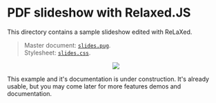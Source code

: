# PDF slideshow with Relaxed.JS

This directory contains a sample slideshow edited with ReLaXed.

> Master document: [``slides.pug``](https://github.com/RelaxedJS/ReLaXed-examples/blob/master/examples/slides/slides.pug). <br/>
Stylesheet: [``slides.css``](https://github.com/RelaxedJS/ReLaXed-examples/blob/master/examples/slides/slides.css).

<p align=center><img src="https://github.com/RelaxedJS/ReLaXed-examples/raw/master/examples/slides/slides_screenshot.png"/></p>

This example and it's documentation is under construction. It's already usable, but you may come later for more features demos and documentation.
